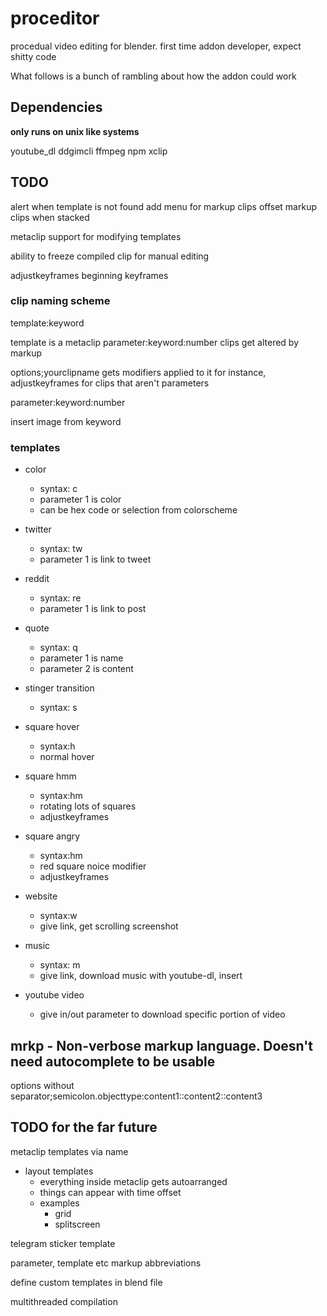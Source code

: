 # proceditor
procedual video editing for blender. first time addon developer, expect shitty code


What follows is a bunch of rambling about how the addon could work


## Dependencies

**only runs on unix like systems**

youtube_dl
ddgimcli
ffmpeg
npm
xclip


## TODO

alert when template is not found
add menu for markup clips
offset markup clips when stacked

metaclip support for modifying templates

ability to freeze compiled clip for manual editing

adjustkeyframes beginning keyframes

### clip naming scheme

template:keyword

template is a metaclip
parameter:keyword:number clips get altered by markup

options;yourclipname gets modifiers applied to it
for instance, adjustkeyframes for clips that aren't parameters

parameter:keyword:number


insert image from keyword

### templates

- color
  - syntax: c
  - parameter 1 is color
  - can be hex code or selection from colorscheme

- twitter
  - syntax: tw
  - parameter 1 is link to tweet

- reddit
  - syntax: re
  - parameter 1 is link to post

- quote
  - syntax: q
  - parameter 1 is name
  - parameter 2 is content

- stinger transition
  - syntax: s

- square hover
  - syntax:h
  - normal hover

- square hmm
  - syntax:hm
  - rotating lots of squares
  - adjustkeyframes

- square angry
  - syntax:hm
  - red square noice modifier
  - adjustkeyframes

- website
  - syntax:w
  - give link, get scrolling screenshot

- music
  - syntax: m
  - give link, download music with youtube-dl, insert

- youtube video
  - give in/out parameter to download specific portion of video


## mrkp - Non-verbose markup language. Doesn't need autocomplete to be usable

options without separator;semicolon.objecttype:content1::content2::content3

## TODO for the far future

metaclip templates via name
- layout templates
  - everything inside metaclip gets autoarranged
  - things can appear with time offset
  - examples
    - grid
    - splitscreen

telegram sticker template

parameter, template etc markup abbreviations

define custom templates in blend file

multithreaded compilation
